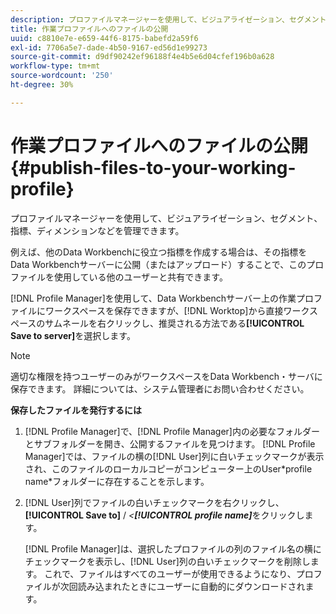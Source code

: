 ```yaml
---
description: プロファイルマネージャーを使用して、ビジュアライゼーション、セグメント、指標、ディメンションなどを管理できます。
title: 作業プロファイルへのファイルの公開
uuid: c8810e7e-e659-44f6-8175-babefd2a59f6
exl-id: 7706a5e7-dade-4b50-9167-ed56d1e99273
source-git-commit: d9df90242ef96188f4e4b5e6d04cfef196b0a628
workflow-type: tm+mt
source-wordcount: '250'
ht-degree: 30%

---
```


# 作業プロファイルへのファイルの公開{#publish-files-to-your-working-profile}

プロファイルマネージャーを使用して、ビジュアライゼーション、セグメント、指標、ディメンションなどを管理できます。

例えば、他のData Workbenchに役立つ指標を作成する場合は、その指標をData Workbenchサーバーに公開（またはアップロード）することで、このプロファイルを使用している他のユーザーと共有できます。

[!DNL Profile Manager]を使用して、Data Workbenchサーバー上の作業プロファイルにワークスペースを保存できますが、[!DNL Worktop]から直接ワークスペースのサムネールを右クリックし、推奨される方法である&#x200B;**[!UICONTROL Save to server]**&#x200B;を選択します。

>[!NOTE]
>
>適切な権限を持つユーザーのみがワークスペースをData Workbench・サーバに保存できます。 詳細については、システム管理者にお問い合わせください。

**保存したファイルを発行するには**

1. [!DNL Profile Manager]で、[!DNL Profile Manager]内の必要なフォルダーとサブフォルダーを開き、公開するファイルを見つけます。 [!DNL Profile Manager]では、ファイルの横の[!DNL User]列に白いチェックマークが表示され、このファイルのローカルコピーがコンピューター上のUser\*profile name*フォルダーに存在することを示します。
1. [!DNL User]列でファイルの白いチェックマークを右クリックし、**[!UICONTROL Save to]** / *&lt;**[!UICONTROL profile name]***&#x200B;をクリックします。

   [!DNL Profile Manager]は、選択したプロファイルの列のファイル名の横にチェックマークを表示し、[!DNL User]列の白いチェックマークを削除します。 これで、ファイルはすべてのユーザーが使用できるようになり、プロファイルが次回読み込まれたときにユーザーに自動的にダウンロードされます。
